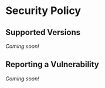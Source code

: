 # Security Policy

## Supported Versions

_Coming soon!_

<!-- Use this section to tell people about which versions of your project are
currently being supported with security updates. -->

## Reporting a Vulnerability

_Coming soon!_

<!-- Use this section to tell people how to report a vulnerability.

Tell them where to go, how often they can expect to get an update on a
reported vulnerability, what to expect if the vulnerability is accepted or
declined, etc. -->
